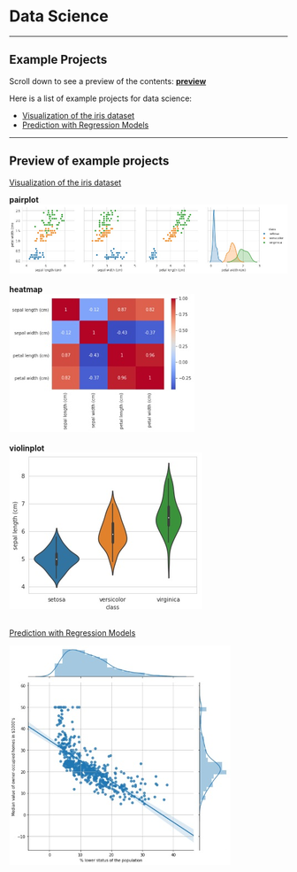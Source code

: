 # Data Science
___
## Example Projects

Scroll down to see a preview of the contents: **[preview](#preview)**

Here is a list of example projects for data science:

* [Visualization of the iris dataset](/01_Visualization_Iris/Visualizition%20with%20pandas%20matplotlib%20seaborn.ipynb
  "Visualizition with pandas matplotlib seaborn.ipynb")
* [Prediction with Regression Models](/02_Regression/Regression%20with%20sklearn.ipynb
"Regression with sklearn.ipynb")

___
## Preview of example projects

[Visualization of the iris dataset](/01_Visualization_Iris/Visualizition%20with%20pandas%20matplotlib%20seaborn.ipynb
  "Visualizition with pandas matplotlib seaborn.ipynb")

**pairplot**<br>
![pairplot preview](images/pairplot%20preview.jpg)<br><br>
**heatmap**<br>
![pairplot preview](images/heatmap%20preview.jpg)<br><br>
**violinplot**<br>
![pairplot preview](images/violinplot%20preview.jpg)<br><br>

[Prediction with Regression Models](/02_Regression/Regression%20with%20sklearn.ipynb
"Regression with sklearn.ipynb")

![jointplot regression preview](images/regression%20jointplot.jpg)
